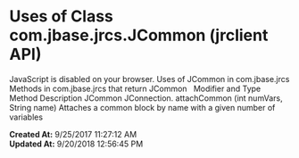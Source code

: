 # Uses of Class com.jbase.jrcs.JCommon (jrclient   API)

JavaScript is disabled on your browser. Uses of JCommon in com.jbase.jrcs Methods in com.jbase.jrcs that return JCommon   Modifier and Type Method Description JCommon JConnection. attachCommon (int numVars, String name) Attaches a common block by name with a given number of variables  

**Created At:** 9/25/2017 11:27:12 AM  
**Updated At:** 9/20/2018 12:56:45 PM  

